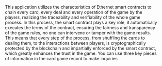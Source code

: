 This application utilizes the characteristics of Ethernet smart contracts to chain every card, every deal and every operation of the game by the players, realizing the traceability and verifiability of the whole game process. In this process, the smart contract plays a key role, it automatically executes the terms of the contract, ensuring the fairness and transparency of the game rules, no one can intervene or tamper with the game results. This means that every step of the process, from shuffling the cards to dealing them, to the interactions between players, is cryptographically protected by the blockchain and impartially enforced by the smart contract, which greatly enhances the trust in the game.
You can use three key pieces of information in the card game record to make inquiries
